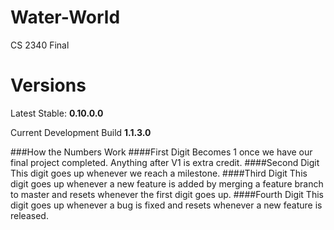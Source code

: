 # Water-World
CS 2340 Final

Versions
========
Latest Stable: **0.10.0.0**

Current Development Build **1.1.3.0**

###How the Numbers Work
####First Digit
Becomes 1 once we have our final project completed. Anything after V1 is extra credit.
####Second Digit
This digit goes up whenever we reach a milestone.
####Third Digit
This digit goes up whenever a new feature is added by merging a feature branch to master and resets whenever the first digit goes up.
####Fourth Digit
This digit goes up whenever a bug is fixed and resets whenever a new feature is released.
